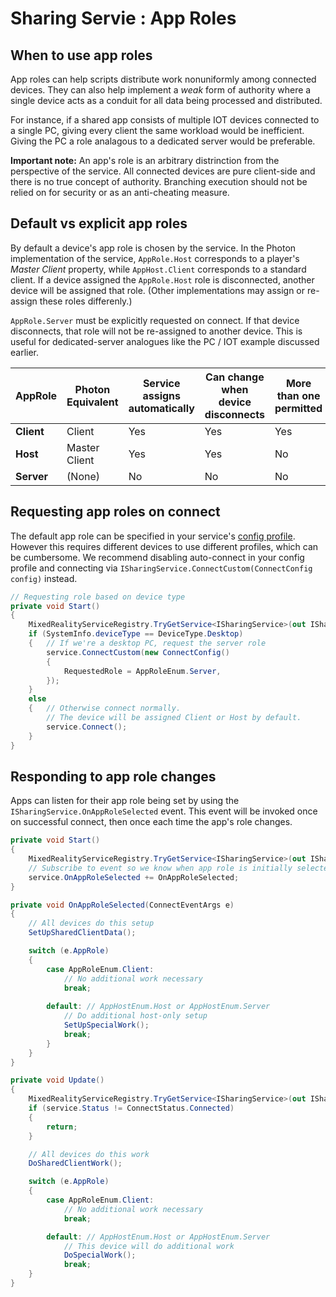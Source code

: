 # Sharing Servie : App Roles

## When to use app roles

App roles can help scripts distribute work nonuniformly among connected devices. They can also help implement a *weak* form of authority where a single device acts as a conduit for all data being processed and distributed.

For instance, if a shared app consists of multiple IOT devices connected to a single PC, giving every client the same workload would be inefficient. Giving the PC a role analagous to a dedicated server would be preferable.

**Important note:** An app's role is an arbitrary distrinction from the perspective of the service. All connected devices are pure client-side and there is no true concept of authority. Branching execution should not be relied on for security or as an anti-cheating measure.

## Default vs explicit app roles

By default a device's app role is chosen by the service. In the Photon implementation of the service, `AppRole.Host` corresponds to a player's *Master Client* property, while `AppHost.Client` corresponds to a standard client. If a device assigned the `AppRole.Host` role is disconnected, another device will be assigned that role. (Other implementations may assign or re-assign these roles differenly.)

`AppRole.Server` must be explicitly requested on connect. If that device disconnects, that role will not be re-assigned to another device. This is useful for dedicated-server analogues like the PC / IOT example discussed earlier.

AppRole | Photon Equivalent | Service assigns automatically | Can change when device disconnects | More than one permitted
--- | --- | --- | --- | ---
**Client** | Client | Yes | Yes | Yes
**Host** | Master Client | Yes | Yes | No
**Server** | (None) | No | No | No

## Requesting app roles on connect

The default app role can be specified in your service's [config profile](SharingServiceProfileOptions.md). However this requires different devices to use different profiles, which can be cumbersome. We recommend disabling auto-connect in your config profile and connecting via `ISharingService.ConnectCustom(ConnectConfig config)` instead.

```c#
// Requesting role based on device type
private void Start()
{
    MixedRealityServiceRegistry.TryGetService<ISharingService>(out ISharingService service);
    if (SystemInfo.deviceType == DeviceType.Desktop)
    {   // If we're a desktop PC, request the server role
        service.ConnectCustom(new ConnectConfig()
        {
            RequestedRole = AppRoleEnum.Server,
        });
    }
    else
    {   // Otherwise connect normally.
        // The device will be assigned Client or Host by default.
        service.Connect();
    }
}
```

## Responding to app role changes

Apps can listen for their app role being set by using the `ISharingService.OnAppRoleSelected` event. This event will be invoked once on successful connect, then once each time the app's role changes.

```c#
private void Start()
{
    MixedRealityServiceRegistry.TryGetService<ISharingService>(out ISharingService service);
    // Subscribe to event so we know when app role is initially selected / changed
    service.OnAppRoleSelected += OnAppRoleSelected;
}

private void OnAppRoleSelected(ConnectEventArgs e)
{
    // All devices do this setup
    SetUpSharedClientData();

    switch (e.AppRole)
    {
        case AppRoleEnum.Client:
            // No additional work necessary
            break;
            
        default: // AppHostEnum.Host or AppHostEnum.Server
            // Do additional host-only setup
            SetUpSpecialWork();
            break;
        }
    }
}

private void Update()
{
    MixedRealityServiceRegistry.TryGetService<ISharingService>(out ISharingService service);
    if (service.Status != ConnectStatus.Connected)
    {
        return;
    }

    // All devices do this work
    DoSharedClientWork();

    switch (e.AppRole)
    {
        case AppRoleEnum.Client:
            // No additional work necessary
            break;

        default: // AppHostEnum.Host or AppHostEnum.Server
            // This device will do additional work
            DoSpecialWork();
            break;
    }
}
```